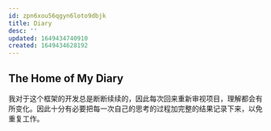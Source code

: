 ```yaml
---
id: zpn6xou56qgyn6loto9dbjk
title: Diary
desc: ''
updated: 1649434740910
created: 1649434628192
---
```


## The Home of My Diary

我对于这个框架的开发总是断断续续的，因此每次回来重新审视项目，理解都会有所变化。因此十分有必要把每一次自己的思考的过程加完整的结果记录下来，以免重复工作。
